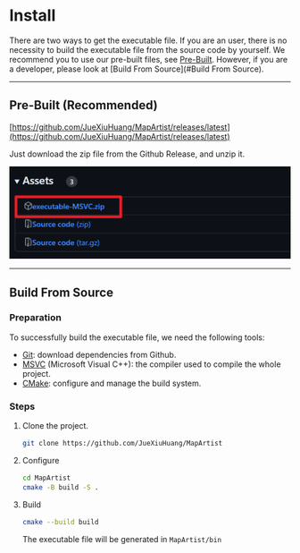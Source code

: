 # Install

There are two ways to get the executable file. If you are an user, there is no necessity to build the executable file from the source code by yourself. We recommend you to use our pre-built files, see [Pre-Built](#Pre-Built). However, if you are a developer, please look at [Build From Source](#Build From Source).

---

## Pre-Built (Recommended)

[https://github.com/JueXiuHuang/MapArtist/releases/latest](https://github.com/JueXiuHuang/MapArtist/releases/latest)

Just download the zip file from the Github Release, and unzip it.

![release](images/release.png)

---

## Build From Source

### Preparation

To successfully build the executable file, we need the following tools:

- [Git](https://git-scm.com/): download dependencies from Github.
- [MSVC](https://visualstudio.microsoft.com/downloads/) (Microsoft Visual C++): the compiler used to compile the whole project.
- [CMake](https://cmake.org/): configure and manage the build system.

### Steps

1. Clone the project.

    ``` bash
    git clone https://github.com/JueXiuHuang/MapArtist
    ```

2. Configure

    ``` bash
    cd MapArtist
    cmake -B build -S .
    ```

3. Build

    ``` bash
    cmake --build build
    ```

    The executable file will be generated in `MapArtist/bin`

